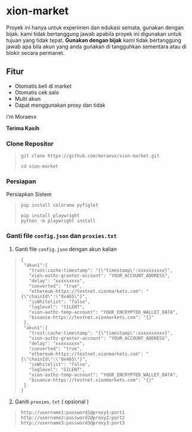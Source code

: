 # xion-market
Proyek ini hanya untuk experimen dan edukasi semata, gunakan dengan bijak. kami tidak bertanggung jawab apabila proyek ini digunakan untuk tujuan yang tidak tepat.
**Gunakan dengan bijak** kami tidak bertanggung jawab apa bila akun yang anda gunakan di tangguhkan sementara atau di blokir secara permanet.

## Fitur
- Otomatis beli di market
- Otomatis cek salo
- Multi akun
- Dapat menggunakan proxy dan tidak
  
i'm Moraevx 

**Terima Kasih**

### Clone Repositor

>```
>git clone https://github.com/moraevx/xion-market.git
>```
>```
>cd xion-market
>```

### Persiapan

Persiapkan Sistem  
>```
>pip install colorama pyfiglet
>```
>```
>pip install playwright
>python -m playwright install
>```
### Ganti file `config.json` dan `proxies.txt`

1. Ganti file `config.json` dengan akun kalian
   
>```
>{
>  "akun1":{
>    "trust:cache:timestamp": "{\"timestamp\":xxxxxxxxxx}",
>    "xion-authz-granter-account": "YOUR_ACCOUNT_ADDRESS",
>    "delay": "xxxxxxxxx",
>    "converted": "true",
>    "ethereum-https://testnet.xionmarkets.com": "{\"chainId\":\"0x465\"}",
>    "isWhitelist": "false",
>    "loglevel": "SILENT",
>    "xion-authz-temp-account": "YOUR_ENCRYPTED_WALLET_DATA",
>    "binance-https://testnet.xionmarkets.com": "{}"
>  },
>  "akun1":{
>    "trust:cache:timestamp": "{\"timestamp\":xxxxxxxxxx}",
>    "xion-authz-granter-account": "YOUR_ACCOUNT_ADDRESS",
>    "delay": "xxxxxxxxx",
>    "converted": "true",
>    "ethereum-https://testnet.xionmarkets.com": "{\"chainId\":\"0x465\"}",
>    "isWhitelist": "false",
>    "loglevel": "SILENT",
>    "xion-authz-temp-account": "YOUR_ENCRYPTED_WALLET_DATA",
>    "binance-https://testnet.xionmarkets.com": "{}"
>  }
>}
>```

2. Ganiti `proxies.txt` ( opsional )
>```
>http://username1:password1@proxy1:port1
>http://username2:password2@proxy2:port2
>http://username3:password3@proxy3:port3
>```


